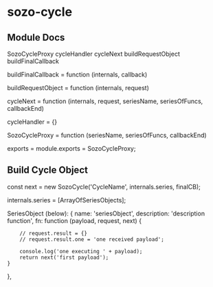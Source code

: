 # sozo-cycle


## Module Docs

SozoCycleProxy
cycleHandler
cycleNext
buildRequestObject
buildFinalCallback


buildFinalCallback = function (internals, callback)

buildRequestObject = function (internals, request)

cycleNext = function (internals, request, seriesName, seriesOfFuncs, callbackEnd)

cycleHandler = {}

SozoCycleProxy = function (seriesName, seriesOfFuncs, callbackEnd)

exports = module.exports = SozoCycleProxy;


## Build Cycle Object

const next = new SozoCycle('CycleName', internals.series, finalCB);

internals.series = [ArrayOfSeriesObjects];

SeriesObject (below):
{
    name: 'seriesObject',
    description: 'description function',
    fn: function (payload, request, next) {

        // request.result = {}
        // request.result.one = 'one received payload';

        console.log('one executing ' + payload);
        return next('first payload');
    }
},
